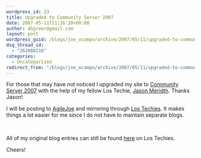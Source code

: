 ```yaml
---
wordpress_id: 23
title: Upgraded to Community Server 2007
date: 2007-05-11T21:26:20+00:00
author: dbgreer@gmail.com
layout: post
wordpress_guid: /blogs/joe_ocampo/archive/2007/05/11/upgraded-to-community-server-2007.aspx
dsq_thread_id:
  - "262088216"
categories:
  - Uncategorized
redirect_from: "/blogs/joe_ocampo/archive/2007/05/11/upgraded-to-community-server-2007.aspx/"
---
```

</p> 

For those that may have not noticed I upgraded my site to <a href="http://communityserver.org/" target="_blank">Community Server 2007</a> with the help of my fellow Los Techie, <a href="https://lostechies.com/blogs/jason_meridth/default.aspx" target="_blank">Jason Meridth</a>. Thanks Jason! 

I will be posting to <a href="http://www.agilejoe.com/" target="_blank">AgileJoe</a> and mirroring through <a href="https://lostechies.com/" target="_blank">Los Techies</a>. It makes things a lot easier for me since I do not have to maintain separate blogs. 

&nbsp; 

All of my original blog entries can still be found <a href="https://lostechies.com/blogs/joe_ocampo/default.aspx" target="_blank">here</a> on Los Techies. 

Cheers!

<img src="http://www.agilejoe.com/aggbug.aspx?PostID=11" width="1" height="1" />